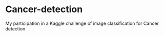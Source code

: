 # Cancer-detection
My participation in a Kaggle challenge of image classification for Cancer detection
